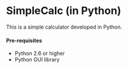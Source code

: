 # SimpleCalc (in Python)

This is a simple calculator developed in Python.

#### Pre-requisites

- Python 2.6 or higher
- Python GUI library